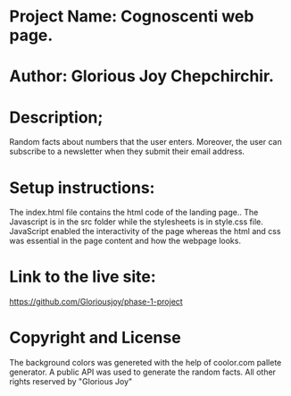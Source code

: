 # Project Name: Cognoscenti web page.

# **Author: Glorious Joy Chepchirchir.**

# Description; 
Random facts about numbers that the user enters. Moreover, the user can subscribe to a newsletter when they submit their email address.
# Setup instructions: 
The index.html file contains the html code of the landing page.. The Javascript is in the src folder while the stylesheets is in style.css file. JavaScript enabled the interactivity of the page whereas the html and css was essential in the page content and how the webpage looks.
# Link to the live site:

https://github.com/Gloriousjoy/phase-1-project

# Copyright and License
The background colors was genereted with the help of coolor.com pallete generator. 
A public API was used to generate the random facts.
All other rights reserved by "Glorious Joy"